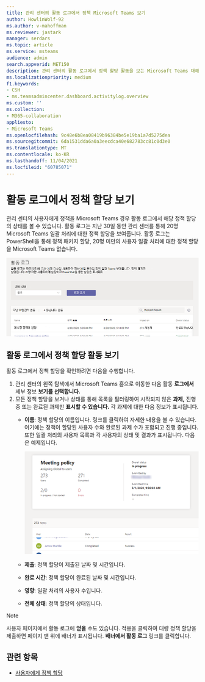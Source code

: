 ```yaml
---
title: 관리 센터의 활동 로그에서 정책 Microsoft Teams 보기
author: HowlinWolf-92
ms.author: v-mahoffman
ms.reviewer: jastark
manager: serdars
ms.topic: article
ms.service: msteams
audience: admin
search.appverid: MET150
description: 관리 센터의 활동 로그에서 정책 할당 활동을 보는 Microsoft Teams 대해 자세히 알아보습니다.
ms.localizationpriority: medium
f1.keywords:
- CSH
- ms.teamsadmincenter.dashboard.activitylog.overview
ms.custom: ''
ms.collection:
- M365-collaboration
appliesto:
- Microsoft Teams
ms.openlocfilehash: 9c48e6b8ea08419b96384be5e19ba1a7d5275dea
ms.sourcegitcommit: 6da1531dda6a0a3eecdca40e682783cc81c0d3e0
ms.translationtype: MT
ms.contentlocale: ko-KR
ms.lasthandoff: 11/04/2021
ms.locfileid: "60785071"
---
```

# <a name="view-your-policy-assignments-in-the-activity-log"></a>활동 로그에서 정책 할당 보기

관리 센터의 사용자에게 정책을 Microsoft Teams 경우 활동 로그에서 해당 정책 할당의 상태를 볼 수 있습니다. 활동 로그는 지난 30일 동안 관리 센터를 통해 20명 Microsoft Teams 일괄 처리에 대한 정책 할당을 보여줍니다. 활동 로그는 PowerShell을 통해 정책 패키지 할당, 20명 미만의 사용자 일괄 처리에 대한 정책 할당을 Microsoft Teams 없습니다.

![활동 로그 페이지의 스크린샷입니다.](media/activity-log.png)

## <a name="view-your-policy-assignment-activities-in-the-activity-log"></a>활동 로그에서 정책 할당 활동 보기

활동 로그에서 정책 할당을 확인하려면 다음을 수행합니다.

1. 관리 센터의 왼쪽 탐색에서 Microsoft Teams 홈으로 이동한 다음 활동 **로그에서** 세부 정보 **보기를 선택합니다.**
2. 모든 정책 할당을 보거나 상태를 통해 목록을 필터링하여 시작되지 않은  **과제,** 진행 중 또는 완료된 과제만 **표시할 수 있습니다.** 각 과제에 대한 다음 정보가 표시됩니다.
    - **이름**: 정책 할당의 이름입니다. 링크를 클릭하여 자세한 내용을 볼 수 있습니다. 여기에는 정책이 할당된 사용자 수와 완료된 과제 수가 포함되고 진행 중입니다. 또한 일괄 처리의 사용자 목록과 각 사용자의 상태 및 결과가 표시됩니다. 다음은 예제입니다.

        ![스크린샷입니다.](media/activity-log-policy-assignment-detail.png)

    - **제출**: 정책 할당이 제출된 날짜 및 시간입니다.
    - **완료 시간**: 정책 할당이 완료된 날짜 및 시간입니다.
    - **영향**: 일괄 처리의 사용자 수입니다.
    - **전체 상태**: 정책 할당의 상태입니다.

> [!NOTE]
> 사용자 페이지에서 활동 로그에 **얻을** 수도 있습니다. 적용을  클릭하여 대량 정책 할당을 제출하면 페이지 맨 위에 배너가 표시됩니다. **배너에서 활동 로그** 링크를 클릭합니다.

## <a name="related-topics"></a>관련 항목

- [사용자에게 정책 할당](policy-assignment-overview.md)
